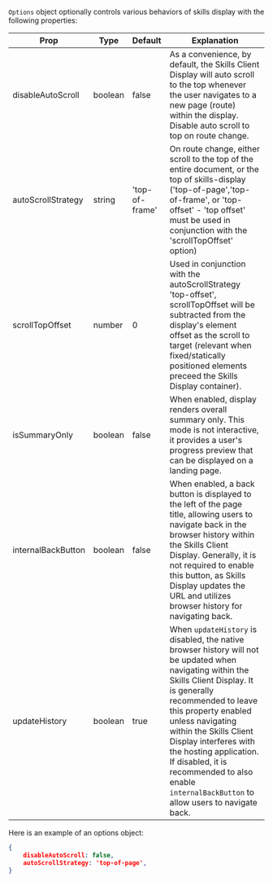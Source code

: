 ``Options`` object optionally controls various behaviors of skills display with the following properties:

| Prop               | Type    | Default        | Explanation                                                                                                                                                                                                                                                                                                                                                                                   |
|--------------------|---------|:---------------|-----------------------------------------------------------------------------------------------------------------------------------------------------------------------------------------------------------------------------------------------------------------------------------------------------------------------------------------------------------------------------------------------|
| disableAutoScroll  | boolean | false          | As a convenience, by default, the Skills Client Display will auto scroll to the top whenever the user navigates to a new page (route) within the display. Disable auto scroll to top on route change.                                                                                                                                                                                         | 
| autoScrollStrategy | string  | 'top-of-frame' | On route change, either scroll to the top of the entire document, or the top of skills-display ('top-of-page','top-of-frame', or 'top-offset' - 'top offset' must be used in conjunction with the 'scrollTopOffset' option)                                                                                                                                                                   |
| scrollTopOffset    | number  | 0              | Used in conjunction with the autoScrollStrategy 'top-offset', scrollTopOffset will be subtracted from the display's element offset as the scroll to target (relevant when fixed/statically positioned elements preceed the Skills Display container).                                                                                                                                         
| isSummaryOnly      | boolean | false          | When enabled, display renders overall summary only. This mode is not interactive, it provides a user's progress preview that can be displayed on a landing page.                                                                                                                                                                                                                              |   
| internalBackButton | boolean | false          | When enabled, a back button is displayed to the left of the page title, allowing users to navigate back in the browser history within the Skills Client Display. Generally, it is not required to enable this button, as Skills Display updates the URL and utilizes browser history for navigating back.                                                                                     |
| updateHistory      | boolean | true           | When `updateHistory` is disabled, the native browser history will not be updated when navigating within the Skills Client Display. It is generally recommended to leave this property enabled unless navigating within the Skills Client Display interferes with the hosting application. If disabled, it is recommended to also enable `internalBackButton` to allow users to navigate back. |


Here is an example of an options object: 
``` json
{ 
    disableAutoScroll: false,
    autoScrollStrategy: 'top-of-page',
}
```
